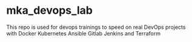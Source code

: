 # mka_devops_lab

This repo is used for devops trainings to speed on real DevOps projects with Docker Kubernetes Ansible Gitlab Jenkins and Terraform
